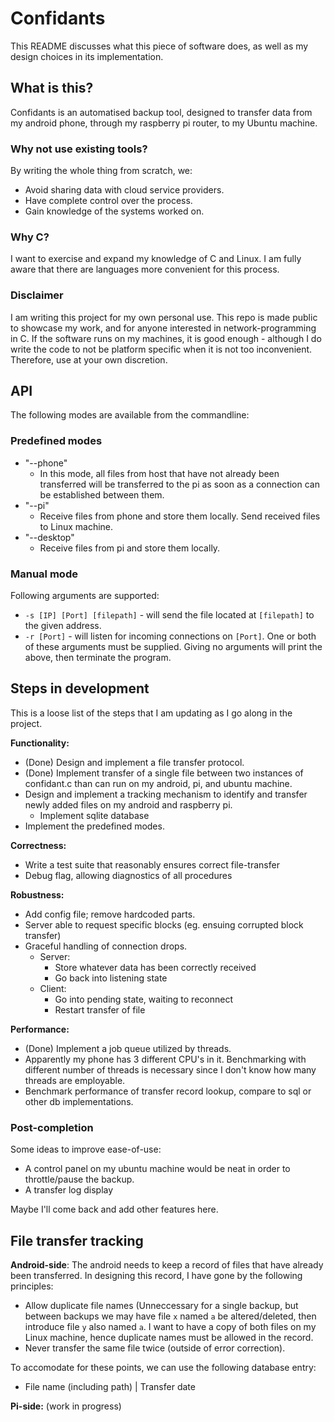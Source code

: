 # Confidants
This README discusses what this piece of software does, as well as my design choices in its implementation.

## What is this?
Confidants is an automatised backup tool, designed to transfer data from my android phone, through my raspberry pi router, to my Ubuntu machine. 

### Why not use existing tools?
By writing the whole thing from scratch, we:
* Avoid sharing data with cloud service providers.
* Have complete control over the process.
* Gain knowledge of the systems worked on.

### Why C?
I want to exercise and expand my knowledge of C and Linux. I am fully aware that there are languages more convenient for this process.

### Disclaimer
I am writing this project for my own personal use. This repo is made public to showcase my work, and for anyone interested in network-programming in C. If the software runs on my machines, it is good enough - although I do write the code to not be platform specific when it is not too inconvenient. Therefore, use at your own discretion.

## API
The following modes are available from the commandline:

### Predefined modes
* "--phone"
  * In this mode, all files from host that have not already been transferred will be transferred to the pi as soon as a connection can be established between them.
* "--pi"
  * Receive files from phone and store them locally. Send received files to Linux machine.
* "--desktop"
  * Receive files from pi and store them locally.

### Manual mode
Following arguments are supported:
* `-s [IP] [Port] [filepath]` - will send the file located at `[filepath]` to the given address.
* `-r [Port]` - will listen for incoming connections on `[Port]`.
One or both of these arguments must be supplied. Giving no arguments will print the above, then terminate the program.

## Steps in development
This is a loose list of the steps that I am updating as I go along in the project.

**Functionality:**
* (Done) Design and implement a file transfer protocol.
* (Done) Implement transfer of a single file between two instances of confidant.c than can run on my android, pi, and ubuntu machine. 
* Design and implement a tracking mechanism to identify and transfer newly added files on my android and raspberry pi.
  * Implement sqlite database
* Implement the predefined modes.

**Correctness:**
* Write a test suite that reasonably ensures correct file-transfer
* Debug flag, allowing diagnostics of all procedures

**Robustness:**
* Add config file; remove hardcoded parts.
* Server able to request specific blocks (eg. ensuing corrupted block transfer)
* Graceful handling of connection drops.
  * Server:
    * Store whatever data has been correctly received
    * Go back into listening state
  * Client: 
    * Go into pending state, waiting to reconnect
    * Restart transfer of file

**Performance:**
* (Done) Implement a job queue utilized by threads.
* Apparently my phone has 3 different CPU's in it. Benchmarking with different number of threads is necessary since I don't know how many threads are employable.
* Benchmark performance of transfer record lookup, compare to sql or other db implementations.

### Post-completion
Some ideas to improve ease-of-use:
* A control panel on my ubuntu machine would be neat in order to throttle/pause the backup. 
* A transfer log display

Maybe I'll come back and add other features here.

## File transfer tracking
**Android-side**:
The android needs to keep a record of files that have already been transferred. In designing this record, I have gone by the following principles:
* Allow duplicate file names (Unneccessary for a single backup, but between backups we may have file `x` named `a` be altered/deleted, then introduce file `y` also named `a`. I want to have a copy of both files on my Linux machine, hence duplicate names must be allowed in the record.
* Never transfer the same file twice (outside of error correction).

To accomodate for these points, we can use the following database entry:
* File name (including path) | Transfer date

**Pi-side:**
(work in progress)



